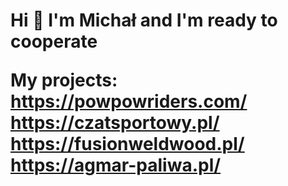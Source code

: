 <h1>Hi 👋 I'm Michał and I'm ready to cooperate 

My projects:  
https://powpowriders.com/  
https://czatsportowy.pl/  
https://fusionweldwood.pl/  
https://agmar-paliwa.pl/  
  

